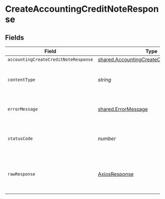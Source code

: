 # CreateAccountingCreditNoteResponse


## Fields

| Field                                                                                                  | Type                                                                                                   | Required                                                                                               | Description                                                                                            |
| ------------------------------------------------------------------------------------------------------ | ------------------------------------------------------------------------------------------------------ | ------------------------------------------------------------------------------------------------------ | ------------------------------------------------------------------------------------------------------ |
| `accountingCreateCreditNoteResponse`                                                                   | [shared.AccountingCreateCreditNoteResponse](../../models/shared/accountingcreatecreditnoteresponse.md) | :heavy_minus_sign:                                                                                     | Success                                                                                                |
| `contentType`                                                                                          | *string*                                                                                               | :heavy_check_mark:                                                                                     | HTTP response content type for this operation                                                          |
| `errorMessage`                                                                                         | [shared.ErrorMessage](../../models/shared/errormessage.md)                                             | :heavy_minus_sign:                                                                                     | The request made is not valid.                                                                         |
| `statusCode`                                                                                           | *number*                                                                                               | :heavy_check_mark:                                                                                     | HTTP response status code for this operation                                                           |
| `rawResponse`                                                                                          | [AxiosResponse](https://axios-http.com/docs/res_schema)                                                | :heavy_minus_sign:                                                                                     | Raw HTTP response; suitable for custom response parsing                                                |